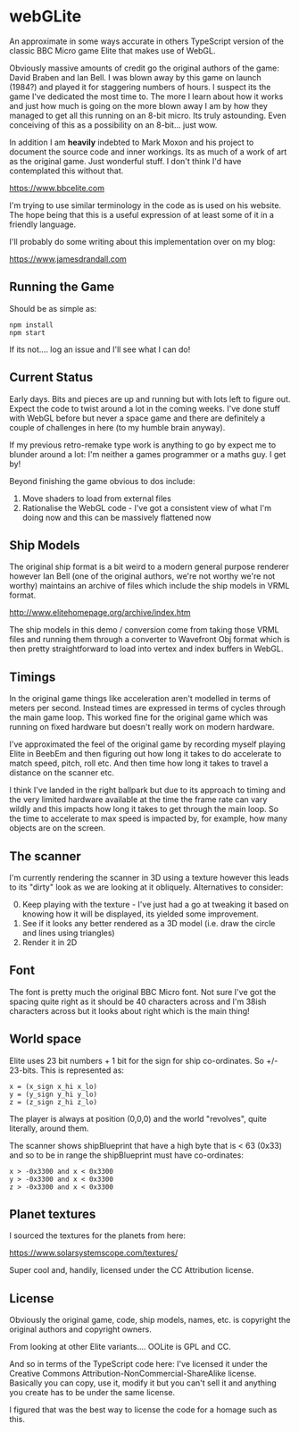 # webGLite

An approximate in some ways accurate in others TypeScript version of the classic BBC Micro game Elite that makes use of WebGL.

Obviously massive amounts of credit go the original authors of the game: David Braben and Ian Bell. I was blown away by this game on launch (1984?) and played it for staggering numbers of hours. I suspect its the game I've dedicated the most time to. The more I learn about how it works and just how much is going on the more blown away I am by how they managed to get all this running on an 8-bit micro. Its truly astounding. Even conceiving of this as a possibility on an 8-bit... just wow. 

In addition I am **heavily** indebted to Mark Moxon and his project to document the source code and inner workings. Its as much of a work of art as the original game. Just wonderful stuff. I don't think I'd have contemplated this without that.

https://www.bbcelite.com

I'm trying to use similar terminology in the code as is used on his website. The hope being that this is a useful expression of at least some of it in a friendly language.

I'll probably do some writing about this implementation over on my blog:

https://www.jamesdrandall.com

## Running the Game

Should be as simple as:

    npm install
    npm start

If its not.... log an issue and I'll see what I can do!

## Current Status

Early days. Bits and pieces are up and running but with lots left to figure out. Expect the code to twist around a lot in the coming weeks. I've done stuff with WebGL before but never a space game and there are definitely a couple of challenges in here (to my humble brain anyway).

If my previous retro-remake type work is anything to go by expect me to blunder around a lot: I'm neither a games programmer or a maths guy. I get by!

Beyond finishing the game obvious to dos include:

1. Move shaders to load from external files
2. Rationalise the WebGL code - I've got a consistent view of what I'm doing now and this can be massively flattened now 

## Ship Models

The original ship format is a bit weird to a modern general purpose renderer however Ian Bell (one of the original authors, we're not worthy we're not worthy) maintains an archive of files which include the ship models in VRML format.

http://www.elitehomepage.org/archive/index.htm

The ship models in this demo / conversion come from taking those VRML files and running them through a converter to Wavefront Obj format which is then pretty straightforward to load into vertex and index buffers in WebGL.

## Timings

In the original game things like acceleration aren't modelled in terms of meters per second. Instead times are expressed in terms of cycles through the main game loop. This worked fine for the original game which was running on fixed hardware but doesn't really work on modern hardware.

I've approximated the feel of the original game by recording myself playing Elite in BeebEm and then figuring out how long it takes to do accelerate to match speed, pitch, roll etc. And then time how long it takes to travel a distance on the scanner etc.

I think I've landed in the right ballpark but due to its approach to timing and the very limited hardware available at the time the frame rate can vary wildly and this impacts how long it takes to get through the main loop. So the time to accelerate to max speed is impacted by, for example, how many objects are on the screen.

## The scanner

I'm currently rendering the scanner in 3D using a texture however this leads to its "dirty" look as we are looking at it obliquely. Alternatives to consider:

0. Keep playing with the texture - I've just had a go at tweaking it based on knowing how it will be displayed, its yielded some improvement.
1. See if it looks any better rendered as a 3D model (i.e. draw the circle and lines using triangles)
2. Render it in 2D

## Font

The font is pretty much the original BBC Micro font. Not sure I've got the spacing quite right as it should be 40 characters across and I'm 38ish characters across but it looks about right which is the main thing!

## World space

Elite uses 23 bit numbers + 1 bit for the sign for ship co-ordinates. So +/- 23-bits. This is represented as:

    x = (x_sign x_hi x_lo)
    y = (y_sign y_hi y_lo)
    z = (z_sign z_hi z_lo)

The player is always at position (0,0,0) and the world "revolves", quite literally, around them.

The scanner shows shipBlueprint that have a high byte that is < 63 (0x33) and so to be in range the shipBlueprint must have co-ordinates:

    x > -0x3300 and x < 0x3300
    y > -0x3300 and x < 0x3300
    z > -0x3300 and x < 0x3300

## Planet textures

I sourced the textures for the planets from here:

https://www.solarsystemscope.com/textures/

Super cool and, handily, licensed under the CC Attribution license.

## License

Obviously the original game, code, ship models, names, etc. is copyright the original authors and copyright owners.

From looking at other Elite variants.... OOLite is GPL and CC.

And so in terms of the TypeScript code here: I've licensed it under the Creative Commons Attribution-NonCommercial-ShareAlike license. Basically you can copy, use it, modify it but you can't sell it and anything you create has to be under the same license.

I figured that was the best way to license the code for a homage such as this.
